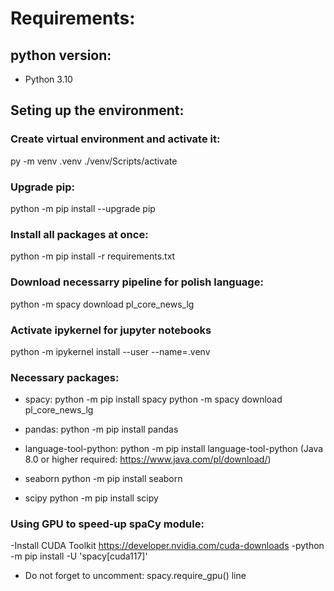# Requirements:
## python version:
- Python 3.10

## Seting up the environment:
### Create virtual environment and activate it:
py -m venv .venv
./venv/Scripts/activate

### Upgrade pip:
python -m pip install --upgrade pip

### Install all packages at once:
python -m pip install -r requirements.txt

### Download necessarry pipeline for polish language:
python -m spacy download pl_core_news_lg

### Activate ipykernel for jupyter notebooks
python -m ipykernel install --user --name=.venv

### Necessary packages:
- spacy:
python -m pip install spacy
python -m spacy download pl_core_news_lg

- pandas:
python -m pip install pandas

- language-tool-python:
python -m pip install language-tool-python
(Java 8.0 or higher required: https://www.java.com/pl/download/)

- seaborn
python -m pip install seaborn

- scipy
python -m pip install scipy

### Using GPU to speed-up spaCy module:
-Install CUDA Toolkit
https://developer.nvidia.com/cuda-downloads
-python -m pip install -U 'spacy[cuda117]'
- Do not forget to uncomment: spacy.require_gpu() line
